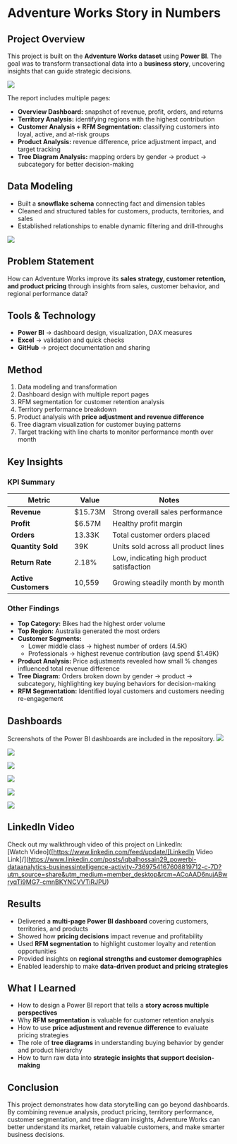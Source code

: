 # Adventure Works Story in Numbers

## Project Overview
This project is built on the **Adventure Works dataset** using **Power BI**. The goal was to transform transactional data into a **business story**, uncovering insights that can guide strategic decisions.

![](https://github.com/iqbal-hasan291/AdventureWork_-PowerBI-/blob/4f169810dcbd7f18abac3852c91ef14a51a3adb8/image/Home.png)

The report includes multiple pages:  
- **Overview Dashboard:** snapshot of revenue, profit, orders, and returns  
- **Territory Analysis:** identifying regions with the highest contribution  
- **Customer Analysis + RFM Segmentation:** classifying customers into loyal, active, and at-risk groups  
- **Product Analysis:** revenue difference, price adjustment impact, and target tracking  
- **Tree Diagram Analysis:** mapping orders by gender → product → subcategory for better decision-making

## Data Modeling
- Built a **snowflake schema** connecting fact and dimension tables  
- Cleaned and structured tables for customers, products, territories, and sales  
- Established relationships to enable dynamic filtering and drill-throughs  

![](https://github.com/iqbal-hasan291/AdventureWork_-PowerBI-/blob/8810be792638514dbac4856795627ea11118dee4/image/Data_Modeling.png)

## Problem Statement
How can Adventure Works improve its **sales strategy, customer retention, and product pricing** through insights from sales, customer behavior, and regional performance data?

## Tools & Technology
- **Power BI** → dashboard design, visualization, DAX measures  
- **Excel** → validation and quick checks  
- **GitHub** → project documentation and sharing

## Method
1. Data modeling and transformation  
2. Dashboard design with multiple report pages  
3. RFM segmentation for customer retention analysis  
4. Territory performance breakdown  
5. Product analysis with **price adjustment and revenue difference**  
6. Tree diagram visualization for customer buying patterns  
7. Target tracking with line charts to monitor performance month over month

## Key Insights

### KPI Summary

| Metric              | Value    | Notes                                     |
|---------------------|----------|-----------------------------------------  |
| **Revenue**         | $15.73M  | Strong overall sales performance          |
| **Profit**          | $6.57M   | Healthy profit margin                     |
| **Orders**          | 13.33K   | Total customer orders placed              |
| **Quantity Sold**   | 39K      | Units sold across all product lines       |
| **Return Rate**     | 2.18%    | Low, indicating high product satisfaction |
| **Active Customers**| 10,559   | Growing steadily month by month           |

### Other Findings
- **Top Category:** Bikes had the highest order volume  
- **Top Region:** Australia generated the most orders  
- **Customer Segments:**  
  - Lower middle class → highest number of orders (4.5K)  
  - Professionals → highest revenue contribution (avg spend $1.49K)  
- **Product Analysis:** Price adjustments revealed how small % changes influenced total revenue difference  
- **Tree Diagram:** Orders broken down by gender → product → subcategory, highlighting key buying behaviors for decision-making  
- **RFM Segmentation:** Identified loyal customers and customers needing re-engagement

## Dashboards
Screenshots of the Power BI dashboards are included in the repository.
![](https://github.com/iqbal-hasan291/AdventureWork_-PowerBI-/blob/4f169810dcbd7f18abac3852c91ef14a51a3adb8/image/OverView.png)

![](https://github.com/iqbal-hasan291/AdventureWork_-PowerBI-/blob/4f169810dcbd7f18abac3852c91ef14a51a3adb8/image/Geo.png)

![](https://github.com/iqbal-hasan291/AdventureWork_-PowerBI-/blob/4f169810dcbd7f18abac3852c91ef14a51a3adb8/image/Customer.png)

![](https://github.com/iqbal-hasan291/AdventureWork_-PowerBI-/blob/4f169810dcbd7f18abac3852c91ef14a51a3adb8/image/Product.png)

![](https://github.com/iqbal-hasan291/AdventureWork_-PowerBI-/blob/4f169810dcbd7f18abac3852c91ef14a51a3adb8/image/Overview2.png)

![](https://github.com/iqbal-hasan291/AdventureWork_-PowerBI-/blob/4f169810dcbd7f18abac3852c91ef14a51a3adb8/image/Product2.png)

## LinkedIn Video
Check out my walkthrough video of this project on LinkedIn:  
[Watch Video]([https://www.linkedin.com/feed/update/[LinkedIn Video Link]/](https://www.linkedin.com/posts/iqbalhossain29_powerbi-dataanalytics-businessintelligence-activity-7369754167608819712-c-7D?utm_source=share&utm_medium=member_desktop&rcm=ACoAAD6nujABwryqTi9MG7-cmnBKYNCVVTiRJPU)

## Results
- Delivered a **multi-page Power BI dashboard** covering customers, territories, and products  
- Showed how **pricing decisions** impact revenue and profitability  
- Used **RFM segmentation** to highlight customer loyalty and retention opportunities  
- Provided insights on **regional strengths and customer demographics**  
- Enabled leadership to make **data-driven product and pricing strategies**

## What I Learned
- How to design a Power BI report that tells a **story across multiple perspectives**  
- Why **RFM segmentation** is valuable for customer retention analysis  
- How to use **price adjustment and revenue difference** to evaluate pricing strategies  
- The role of **tree diagrams** in understanding buying behavior by gender and product hierarchy  
- How to turn raw data into **strategic insights that support decision-making**

## Conclusion
This project demonstrates how data storytelling can go beyond dashboards. By combining revenue analysis, product pricing, territory performance, customer segmentation, and tree diagram insights, Adventure Works can better understand its market, retain valuable customers, and make smarter business decisions.
